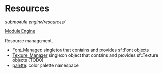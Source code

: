 # Resources
*submodule*
*engine/resources/*

[Module Engine](../engine.md)

Resource management.

- [Font_Manager](font_manager.md): singleton that contains and provides sf::Font objects
- [Texture_Manager](texture_manager.hpp) singleton object that contains and provides sf::Texture objects (TODO)
- [palette](palette.md): color palette namespace